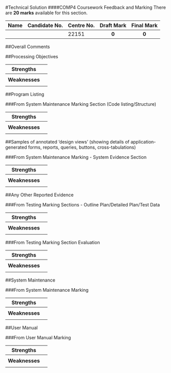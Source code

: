 #Technical Solution
####COMP4 Coursework Feedback and Marking
There are **20 marks** available for this section.

|Name|Candidate No.|Centre No.|Draft Mark|Final Mark|
|-|-|-|:-:|:-:|
| | |22151|**0**|**0**|

##Overall Comments

##Processing Objectives

|**Strengths**||
|-|-|
|| |
|**Weaknesses**||
|| |

##Program Listing

###From System Maintenance Marking Section (Code listing/Structure)

|**Strengths**||
|-|-|
|| |
|**Weaknesses**||
|| |

##Samples of annotated ‘design views’ (showing details of application-generated forms, reports, queries, buttons, cross-tabulations)

###From System Maintenance Marking - System Evidence Section

|**Strengths**||
|-|-|
|| |
|**Weaknesses**||
|| |

##Any Other Reported Evidence

###From Testing Marking Sections - Outline Plan/Detailed Plan/Test Data

|**Strengths**||
|-|-|
|| |
|**Weaknesses**||
|| |

###From Testing Marking Section Evaluation

|**Strengths**||
|-|-|
|| |
|**Weaknesses**||
|| |

##System Maintenance

###From System Maintenance Marking

|**Strengths**||
|-|-|
|| |
|**Weaknesses**||
|| |

##User Manual

###From User Manual Marking

|**Strengths**||
|-|-|
|| |
|**Weaknesses**||
|| |